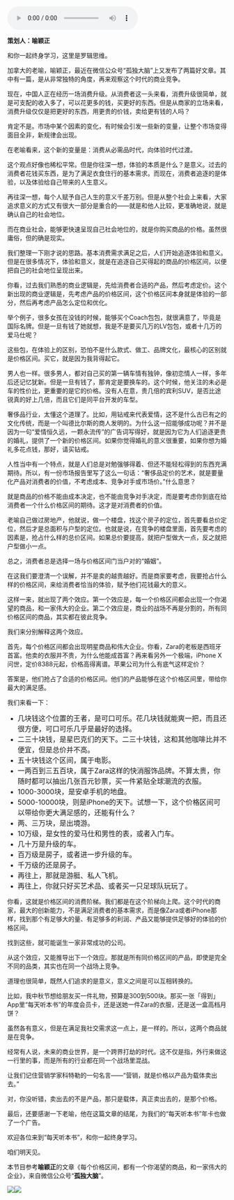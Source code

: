 <audio src="http://igetoss.cdn.igetget.com/mp3/201709/21/201709210018487818686990.mp3" controls="controls">您的浏览器不支持 audio 标签。</audio><p><b>策划人：喻颖正</b></p><p>和你一起终身学习，这里是罗辑思维。</p><p>加拿大的老喻，喻颖正，最近在微信公众号“孤独大脑”上又发布了两篇好文章。其中有一篇，是从非常独特的角度，再来观察这个时代的商业竞争。</p><p>现在，中国人正在经历一场消费升级。从消费者这一头来看，消费升级很简单，就是可支配的收入多了，可以花更多的钱，买更好的东西。但是从商家的立场来看，消费升级仅仅是把更好的东西，用更贵的价钱，卖给更有钱的人吗？</p><p>肯定不是。市场中某个因素的变化，有时候会引发一些新的变量，让整个市场变得面目全非，新规律会出现。</p><p>在老喻看来，这个新的变量是：消费从必需品时代，向体验时代过渡。</p><p>这个观点好像也稀松平常。但是你往深一想，体验的本质是什么？是意义。过去的消费者花钱买东西，是为了满足衣食住行的基本需求。而现在，消费者追逐的是体验，以及体验给自己带来的人生意义。</p><p>再往深一想，每个人赋予自己人生的意义千差万别。但是从整个社会上来看，大家追求意义的方式又有很大一部分是重合的——就是和他人比较，更准确地说，就是确认自己的社会地位。</p><p>而在商业社会，能够更快速呈现自己社会地位的，就是你购买商品的价格。虽然很庸俗，但的确是现实。</p><p>我们整理一下刚才说的思路。基本消费需求满足之后，人们开始追逐体验和意义。但是在很多情况下，体验和意义，就是在追逐自己买得起的商品的价格区间，以便把自己的社会地位呈现出来。</p><p>你看，过去我们熟悉的商业逻辑是，先给消费者合适的产品，然后考虑定价。这个新出现的商业逻辑是，先考虑产品的价格区间，这个价格区间本身就是体验的一部分，然后再考虑产品怎么定位和优化。</p><p>举个例子，很多女孩在没钱的时候，能够买个Coach包包，就很满意了，毕竟是国际名牌。但是一旦有钱了她就想，我是不是要买几万的LV包包，或者十几万的爱马仕呢？</p><p>这些包，在体验上的区别，恐怕不是什么款式、做工、品牌文化，最核心的区别就是价格区间。买它，就是因为我背得起它。</p><p>男人也一样。很多男人，都对自己买的第一辆车情有独钟，像初恋情人一样，多年后还记忆犹新。但是一旦有钱了，那肯定是要换车的。这个时候，他关注的未必是车的性价比，更重要的是它的价格。没有人在意，贵几倍的宾利SUV，是否比途锐真的好上几倍，而且它们是同平台开发的车型。</p><p>奢侈品行业，太懂这个道理了。比如，用钻戒来代表爱情，这不是什么古已有之的文化传统，而是一个叫德比尔斯的商人发明的。为什么这一招能够成功呢？并不是因为一句“爱情恒久远，一颗永流传”的广告词写得好，就是因为它为人们追逐更贵的婚礼，提供了一个新的价格区间。如果你觉得婚礼的意义很重要，如果你想为婚礼多花点钱，那好，请买钻戒。</p><p>人性当中有一个特点，就是人们总是对勉强够得着、但还不能轻松得到的东西充满期待。所以，有一份市场报告里写了这么一句话：“奢侈品定价的艺术，就是要量化产品对消费者的价值，不考虑成本、竞争对手或市场价。”什么意思？</p><p>就是商品的价格不能由成本决定，也不能由竞争对手决定，而是要考虑你到底在给消费者一个什么价格区间的期待。这才是对消费者的价值。</p><p>老喻自己做过房地产，他就说，做一个楼盘，找这个房子的定位，首先要看总价定位，然后才是总面积与户型的定位。也就是说，在竞争的楼盘里面，首先要考虑的因素是，抢占什么样的总价区间。如果总价要提高，就把户型做大一点，反之就把户型做小一点。</p><p>总之，消费者总是选择一场与价格区间门当户对的“婚姻”。</p><p>在这我们要澄清一个误解，并不是卖的越贵越好。而是商家要考虑，我要抢占什么样的价格区间，来给消费者恰当的体验，赋予他们花钱最大的意义。</p><p>这样一来，就出现了两个效应。第一个效应是，每一个价格区间都会出现一个你渴望的商品，和一家伟大的企业。第二个效应是，商业的战场不再是分割的，所有同价格区间的商品，其实都在彼此竞争。</p><p>我们来分别解释这两个效应。</p><p>首先，每个价格区间都会出现明星商品和伟大企业。你看，Zara的老板是西班牙首富。他卖的衣服并不贵，为什么他能成首富？再来看另外一个极端，iPhone X问世，定价8388元起，价格高得离谱。苹果公司为什么有底气这样定价？</p><p>答案是，他们抢占了合适的价格区间。他们的产品能够在这个价格区间里，带给你最大的满足感。</p><p>我们来看一下：</p><p><ul><li><span style="font-size: 16px;">几块钱这个位置的王者，是可口可乐。花几块钱就能爽一把，而且还很方便，可口可乐几乎是最好的选择。</span></li><li><span style="font-size: 16px;">二三十块钱，是星巴克们的天下。二三十块钱，这和其他咖啡比并不便宜，但是总价并不高。</span></li><li><span style="font-size: 16px;">五十块钱这个区间，属于电影。</span></li><li><span style="font-size: 16px;">一两百到三五百块，属于Zara这样的快消服饰品牌。不算太贵，你随时都可以抽出几张百元钞票，买一件紧贴全球潮流的衣服。</span></li><li><span style="font-size: 16px;">1000-3000块，是安卓手机的地盘。</span></li><li><span style="font-size: 16px;">5000-10000块，则是iPhone的天下。试想一下，这个价格区间可以带给你更大满足感的，还能有什么？</span></li><li><span style="font-size: 16px;">两、三万块，是出境游。</span></li><li><span style="font-size: 16px;">10万级，是女性的爱马仕和男性的表，或者入门车。</span></li><li><span style="font-size: 16px;">几十万是升级的车。</span></li><li><span style="font-size: 16px;">百万级是房子，或者进一步升级的车。</span></li><li><span style="font-size: 16px;">千万级的还是房子。</span></li><li><span style="font-size: 16px;">再往上，那就是游艇、私人飞机。</span></li><li><span style="font-size: 16px;">再往上，你就只好买艺术品、或者买一只足球队玩玩了。</span></li></ul></p><p>你看，这就是价格区间的消费阶梯。我们都是在这个阶梯向上爬。这个时代的商家，最大的创新能力，不是满足消费者的基本需求，而是像Zara或者iPhone那样，找到那个有足够大的量、有足够多的利润、产品又能够提供足够好的体验的价格区间。</p><p>找到这些，就可能诞生一家非常成功的公司。</p><p>从这个效应，又能推导出下一个效应。那就是所有同价格区间的产品，即使是完全不同的品类，其实也在同一个战场上竞争。</p><p>道理也很简单，既然人们追求的是意义，意义之间是可以互相转换的。</p><p>比如，我中秋节想给朋友买一件礼物，预算是300到500块。那买一张「得到」App里“每天听本书”的年度会员卡，还是送她一件Zara的衣服，还是送一盒高档月饼？</p><p>虽然各有意义，但是在满足我社交需求这一点上，是一样的。所以，这两个商品就是在竞争。</p><p>经常有人说，未来的商业世界，是一个跨界打劫的时代。这不仅是指，外行来做这一行里的事，而是所有的行业都在同一个战场里混战。</p><p>让我们记住营销学家科特勒的一句名言——“营销，就是价格以产品为载体卖出去。”</p><p>对，你没听错，卖出去的不是产品，那只是载体，真正卖出去的，是那个价格。</p><p>最后，还要感谢一下老喻，他在这篇文章的结尾，为我们的“每天听本书”年卡也做了一个广告。</p><p>欢迎各位来到“每天听本书”，和你一起终身学习。</p><p>咱们明天见。</p><p>本节目参考<b>喻颖正</b>的文章《每个价格区间，都有一个你渴望的商品，和一家伟大的企业》，来自微信公众号“<b>孤独大脑</b>”。</p><img src="https://piccdn.igetget.com/img/201709/20/201709202224439348116237.jpg" /><img src="https://piccdn.igetget.com/img/201709/20/201709202201314192504649.jpg" />